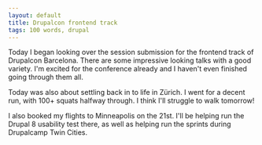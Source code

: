 ```yaml
---
layout: default
title: Drupalcon frontend track
tags: 100 words, drupal
---
```


Today I began looking over the session submission for the frontend track of Drupalcon Barcelona. There are some impressive looking talks with a good variety. I'm excited for the conference already and I haven't even finished going through them all.

Today was also about settling back in to life in Zürich. I went for a decent run, with 100+ squats halfway through. I  think I'll struggle to walk tomorrow!

I also booked my flights to Minneapolis on the 21st. I'll be helping run the Drupal 8 usability test there, as well as helping run the sprints during Drupalcamp Twin Cities.
